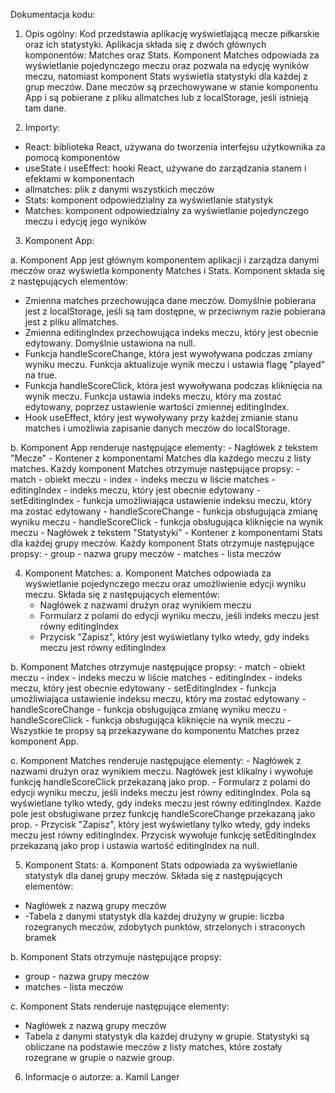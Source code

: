 Dokumentacja kodu:

1. Opis ogólny:
  Kod przedstawia aplikację wyświetlającą mecze piłkarskie oraz ich statystyki. Aplikacja składa się z dwóch głównych komponentów: Matches oraz Stats. Komponent Matches odpowiada za wyświetlanie pojedynczego meczu oraz pozwala na edycję wyników meczu, natomiast komponent Stats wyświetla statystyki dla każdej z grup meczów. Dane meczów są przechowywane w stanie komponentu App i są pobierane z pliku allmatches lub z localStorage, jeśli istnieją tam dane.

2. Importy:
  - React: biblioteka React, używana do tworzenia interfejsu użytkownika za pomocą komponentów
  - useState i useEffect: hooki React, używane do zarządzania stanem i efektami w komponentach
  - allmatches: plik z danymi wszystkich meczów
  - Stats: komponent odpowiedzialny za wyświetlanie statystyk
  - Matches: komponent odpowiedzialny za wyświetlanie pojedynczego meczu i edycję jego wyników

3. Komponent App:

  a. Komponent App jest głównym komponentem aplikacji i zarządza danymi meczów oraz wyświetla komponenty Matches i Stats. Komponent składa się z następujących elementów:
  - Zmienna matches przechowująca dane meczów. Domyślnie pobierana jest z localStorage, jeśli są tam dostępne, w przeciwnym razie pobierana jest z pliku allmatches.
  - Zmienna editingIndex przechowująca indeks meczu, który jest obecnie edytowany. Domyślnie ustawiona na null.
  - Funkcja handleScoreChange, która jest wywoływana podczas zmiany wyniku meczu. Funkcja aktualizuje wynik meczu i ustawia flagę "played" na true.
  - Funkcja handleScoreClick, która jest wywoływana podczas kliknięcia na wynik meczu. Funkcja ustawia indeks meczu, który ma zostać edytowany, poprzez ustawienie wartości zmiennej editingIndex.
  - Hook useEffect, który jest wywoływany przy każdej zmianie stanu matches i umożliwia zapisanie danych meczów do localStorage.

  b. Komponent App renderuje następujące elementy:
    - Nagłówek z tekstem "Mecze"
    - Kontener z komponentami Matches dla każdego meczu z listy matches. Każdy komponent Matches otrzymuje następujące propsy:
    - match - obiekt meczu
    - index - indeks meczu w liście matches
    - editingIndex - indeks meczu, który jest obecnie edytowany
    - setEditingIndex - funkcja umożliwiająca ustawienie indeksu meczu, który ma zostać edytowany
    - handleScoreChange - funkcja obsługująca zmianę wyniku meczu
    - handleScoreClick - funkcja obsługująca kliknięcie na wynik meczu
    - Nagłówek z tekstem "Statystyki"
    - Kontener z komponentami Stats dla każdej grupy meczów. Każdy komponent Stats otrzymuje następujące propsy:
    - group - nazwa grupy meczów
    - matches - lista meczów

4. Komponent Matches:
  a. Komponent Matches odpowiada za wyświetlanie pojedynczego meczu oraz umożliwienie edycji wyniku meczu. Składa się z następujących elementów:
    - Nagłówek z nazwami drużyn oraz wynikiem meczu
    - Formularz z polami do edycji wyniku meczu, jeśli indeks meczu jest równy editingIndex
    - Przycisk "Zapisz", który jest wyświetlany tylko wtedy, gdy indeks meczu jest równy editingIndex

  b. Komponent Matches otrzymuje następujące propsy:
    - match - obiekt meczu
    - index - indeks meczu w liście matches
    - editingIndex - indeks meczu, który jest obecnie edytowany
    - setEditingIndex - funkcja umożliwiająca ustawienie indeksu meczu, który ma zostać edytowany
    - handleScoreChange - funkcja obsługująca zmianę wyniku meczu
    - handleScoreClick - funkcja obsługująca kliknięcie na wynik meczu
    - Wszystkie te propsy są przekazywane do komponentu Matches przez komponent App.

  c. Komponent Matches renderuje następujące elementy:
    - Nagłówek z nazwami drużyn oraz wynikiem meczu. Nagłówek jest klikalny i wywołuje funkcję handleScoreClick przekazaną jako prop.
    - Formularz z polami do edycji wyniku meczu, jeśli indeks meczu jest równy editingIndex. Pola są wyświetlane tylko wtedy, gdy indeks meczu jest równy editingIndex. Każde pole jest obsługiwane przez funkcję handleScoreChange przekazaną jako prop.
    - Przycisk "Zapisz", który jest wyświetlany tylko wtedy, gdy indeks meczu jest równy editingIndex. Przycisk wywołuje funkcję setEditingIndex przekazaną jako prop i ustawia wartość editingIndex na null.

5. Komponent Stats:
  a. Komponent Stats odpowiada za wyświetlanie statystyk dla danej grupy meczów. Składa się z następujących elementów:
  - Nagłówek z nazwą grupy meczów
  - -Tabela z danymi statystyk dla każdej drużyny w grupie: liczba rozegranych meczów, zdobytych punktów, strzelonych i straconych bramek

  b. Komponent Stats otrzymuje następujące propsy:
  - group - nazwa grupy meczów
  - matches - lista meczów

  c. Komponent Stats renderuje następujące elementy:
  - Nagłówek z nazwą grupy meczów
  - Tabela z danymi statystyk dla każdej drużyny w grupie. Statystyki są obliczane na podstawie meczów z listy matches, które zostały rozegrane w grupie o nazwie group.

6. Informacje o autorze:
  a. Kamil Langer
